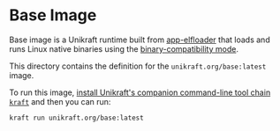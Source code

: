 # Base Image

Base image is a Unikraft runtime built from [app-elfloader]() that loads and runs Linux native binaries using the [binary-compatibility mode](https://unikraft.org/docs/concepts/compatibility).

This directory contains the definition for the `unikraft.org/base:latest` image.

To run this image, [install Unikraft's companion command-line tool chain `kraft`](https://unikraft.org/docs/cli) and then you can run:

```
kraft run unikraft.org/base:latest
```
